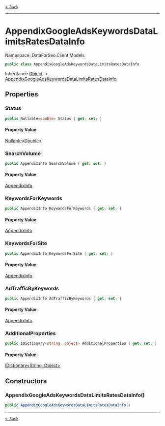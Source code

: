 [`< Back`](./)

---

# AppendixGoogleAdsKeywordsDataLimitsRatesDataInfo

Namespace: DataForSeo.Client.Models

```csharp
public class AppendixGoogleAdsKeywordsDataLimitsRatesDataInfo
```

Inheritance [Object](https://docs.microsoft.com/en-us/dotnet/api/system.object) → [AppendixGoogleAdsKeywordsDataLimitsRatesDataInfo](./dataforseo.client.models.appendixgoogleadskeywordsdatalimitsratesdatainfo)

## Properties

### **Status**

```csharp
public Nullable<double> Status { get; set; }
```

#### Property Value

[Nullable&lt;Double&gt;](https://docs.microsoft.com/en-us/dotnet/api/system.nullable-1)<br>

### **SearchVolume**

```csharp
public AppendixInfo SearchVolume { get; set; }
```

#### Property Value

[AppendixInfo](./dataforseo.client.models.appendixinfo)<br>

### **KeywordsForKeywords**

```csharp
public AppendixInfo KeywordsForKeywords { get; set; }
```

#### Property Value

[AppendixInfo](./dataforseo.client.models.appendixinfo)<br>

### **KeywordsForSite**

```csharp
public AppendixInfo KeywordsForSite { get; set; }
```

#### Property Value

[AppendixInfo](./dataforseo.client.models.appendixinfo)<br>

### **AdTrafficByKeywords**

```csharp
public AppendixInfo AdTrafficByKeywords { get; set; }
```

#### Property Value

[AppendixInfo](./dataforseo.client.models.appendixinfo)<br>

### **AdditionalProperties**

```csharp
public IDictionary<string, object> AdditionalProperties { get; set; }
```

#### Property Value

[IDictionary&lt;String, Object&gt;](https://docs.microsoft.com/en-us/dotnet/api/system.collections.generic.idictionary-2)<br>

## Constructors

### **AppendixGoogleAdsKeywordsDataLimitsRatesDataInfo()**

```csharp
public AppendixGoogleAdsKeywordsDataLimitsRatesDataInfo()
```

---

[`< Back`](./)
